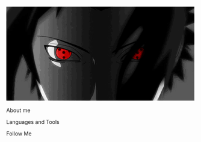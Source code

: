 ![Header](https://github.com/j1nnx/j1nnx/blob/main/assets/animation-avatar-anime-pixelbox.ru-15.gif)

About me

Languages and Tools

Follow Me
